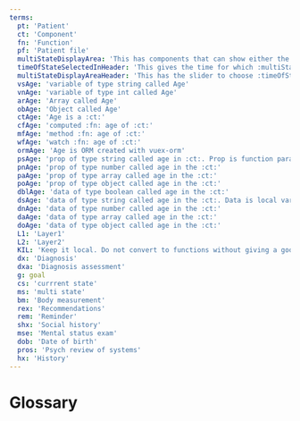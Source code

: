 ```yaml
---
terms:
  pt: 'Patient'
  ct: 'Component'
  fn: 'Function'
  pf: 'Patient file'
  multiStateDisplayArea: 'This has components that can show either the current state or historical state'
  timeOfStateSelectedInHeader: 'This gives the time for which :multiStateDisplayArea: should be rendered'
  multiStateDisplayAreaHeader: 'This has the slider to choose :timeOfStateSelectedInHeader:'
  vsAge: 'variable of type string called Age'
  vnAge: 'variable of type int called Age'
  arAge: 'Array called Age'
  obAge: 'Object called Age'
  ctAge: 'Age is a :ct:'
  cfAge: 'computed :fn: age of :ct:'
  mfAge: 'method :fn: age of :ct:'
  wfAge: 'watch :fn: age of :ct:'
  ormAge: 'Age is ORM created with vuex-orm'
  psAge: 'prop of type string called age in :ct:. Prop is function paramter'
  pnAge: 'prop of type number called age in the :ct:'
  paAge: 'prop of type array called age in the :ct:'
  poAge: 'prop of type object called age in the :ct:'
  dblAge: 'data of type boolean called age in the :ct:'
  dsAge: 'data of type string called age in the :ct:. Data is local variable'
  dnAge: 'data of type number called age in the :ct:'
  daAge: 'data of type array called age in the :ct:'
  doAge: 'data of type object called age in the :ct:'
  L1: 'Layer1'
  L2: 'Layer2'
  KIL: 'Keep it local. Do not convert to functions without giving a good reason. Since 1. Each function call makes code hard to read 2. vue vuex-orm element.io all are giving lot of functions 3. A function should not have more than 2 paramters'
  dx: 'Diagnosis'
  dxa: 'Diagnosis assessment'
  g: goal
  cs: 'currrent state'
  ms: 'multi state'
  bm: 'Body measurement'
  rex: 'Recommendations'
  rem: 'Reminder'
  shx: 'Social history'
  mse: 'Mental status exam'
  dob: 'Date of birth'
  pros: 'Psych review of systems'
  hx: 'History'
---
```


# Glossary

<Glossary :terms="$frontmatter.terms" />
